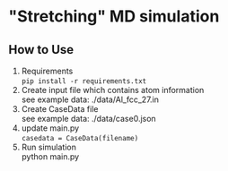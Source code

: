 # "Stretching" MD simulation
## How to Use
1. Requirements  
`pip install -r requirements.txt`
2. Create input file which contains atom information  
see example data: ./data/Al_fcc_27.in
3. Create CaseData file  
see example data: ./data/case0.json
4. update main.py  
`casedata = CaseData(filename)`
5. Run simulation  
python main.py